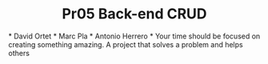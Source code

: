<h1 align="center">Pr05 Back-end CRUD</h1>
* David Ortet
* Marc Pla
* Antonio Herrero
 * Your time should be focused on creating something amazing. A project that solves a problem and helps others
